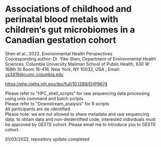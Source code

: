 # Associations of childhood and perinatal blood metals with children’s gut microbiomes in a Canadian gestation cohort
Shen et al., 2022. Environmental Health Perspectives\
Cooresponding author: Dr. Yike Shen, Department of Environmental Health Sciences, Columbia University Mailman School of Public Health, 630 W 168th St Room 16-416, New York, NY 10032, USA.; Email: ys3419@cumc.columbia.edu 

https://ehp.niehs.nih.gov/doi/full/10.1289/EHP9674

Please refer to "HPC_shell_scripts" for raw sequencing data processing using unix command and batch scripts \
Please refer to "Downstream_analysis" for R scripts \
All participants are de-identified\
Please note: we are not allowed to share metadata and raw sequencing data, to obtain data and non-deidentified code, interested individuals must be approved by GESTE cohort. Please email me to introduce you to GESTE cohort. 

01/03/2022, repository update completed


